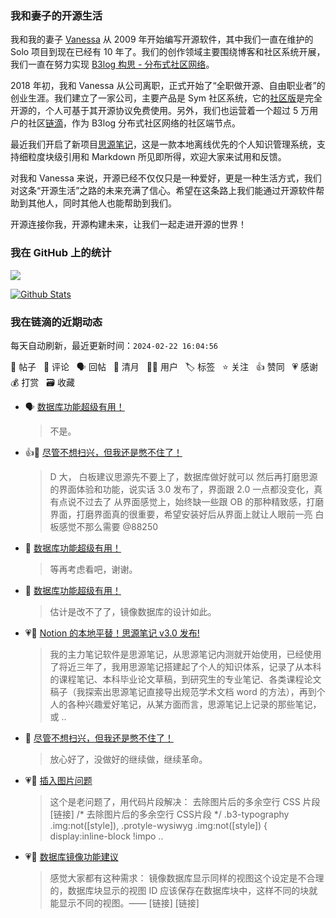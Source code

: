 ### 我和妻子的开源生活

我和我的妻子 [Vanessa](https://github.com/Vanessa219) 从 2009 年开始编写开源软件，其中我们一直在维护的 Solo 项目到现在已经有 10 年了。我们的创作领域主要围绕博客和社区系统开展，我们一直在努力实现 [B3log 构思 - 分布式社区网络](https://ld246.com/article/1546941897596)。

2018 年初，我和 Vanessa 从公司离职，正式开始了“全职做开源、自由职业者”的创业生涯。我们建立了一家公司，主要产品是 Sym 社区系统，它的[社区版](https://github.com/88250/symphony)是完全开源的，个人可基于其开源协议免费使用。另外，我们也运营着一个超过 5 万用户的社区[链滴](https://ld246.com)，作为 B3log 分布式社区网络的社区端节点。

最近我们开启了新项目[思源笔记](https://github.com/siyuan-note/siyuan)，这是一款本地离线优先的个人知识管理系统，支持细粒度块级引用和 Markdown 所见即所得，欢迎大家来试用和反馈。

对我和 Vanessa 来说，开源已经不仅仅只是一种爱好，更是一种生活方式，我们对这条“开源生活”之路的未来充满了信心。希望在这条路上我们能通过开源软件帮助到其他人，同时其他人也能帮助到我们。

开源连接你我，开源构建未来，让我们一起走进开源的世界！

### 我在 GitHub 上的统计

<a title="Hits" target="_blank" href="https://github.com/88250/88250"><img src="https://hits.b3log.org/88250/88250.svg"></a>

[![Github Stats](https://github-readme-stats.vercel.app/api?username=88250&theme=tokyonight&show_icons=true)](https://github.com/88250)

<!--events start -->

### 我在链滴的近期动态

每天自动刷新，最近更新时间：`2024-02-22 16:04:56`

📝 帖子 &nbsp; 💬 评论 &nbsp; 🗣 回帖 &nbsp; 🌙 清月 &nbsp; 👨‍💻 用户 &nbsp; 🏷️ 标签 &nbsp; ⭐️ 关注 &nbsp; 👍 赞同 &nbsp; 💗 感谢 &nbsp; 💰 打赏 &nbsp; 🗃 收藏

* 🗣 [数据库功能超级有用！](https://ld246.com/article/1708528802294/comment/1708575585604#comments)

  > 不是。
* 👍💬 [尽管不想扫兴，但我还是憋不住了！](https://ld246.com/article/1708517089764/comment/1708563474504#comments)

  > D 大， 白板建议思源先不要上了，数据库做好就可以 然后再打磨思源的界面体验和功能，说实话 3.0 发布了，界面跟 2.0 一点都没变化，真有点说不过去了 从界面感觉上，始终缺一些跟 OB 的那种精致感，打磨界面，打磨界面真的很重要，希望安装好后从界面上就让人眼前一亮 白板感觉不那么需要 @88250
* 💬 [数据库功能超级有用！](https://ld246.com/article/1708528802294/comment/1708563985890#comments)

  > 等再考虑看吧，谢谢。
* 💬 [数据库功能超级有用！](https://ld246.com/article/1708528802294/comment/1708562349298#comments)

  > 估计是改不了了，镜像数据库的设计如此。
* 💗📝 [Notion 的本地平替！思源笔记 v3.0 发布!](https://ld246.com/article/1708530190182)

  > 我的主力笔记软件是思源笔记，从思源笔记内测就开始使用，已经使用了将近三年了，我用思源笔记搭建起了个人的知识体系，记录了从本科的课程笔记、本科毕业论文草稿，到研究生的专业笔记、各类课程论文稿子（我探索出思源笔记直接导出规范学术文档 word 的方法），再到个人的各种兴趣爱好笔记，从某方面而言，思源笔记上记录的那些笔记，或 ..
* 💬 [尽管不想扫兴，但我还是憋不住了！](https://ld246.com/article/1708517089764/comment/1708528630564#comments)

  > 放心好了，没做好的继续做，继续革命。
* 💗💬 [插入图片问题](https://ld246.com/article/1708353816754/comment/1708527569333#comments)

  > 这个是老问题了，用代码片段解决： 去除图片后的多余空行 CSS 片段 [链接] /* 去除图片后的多余空行 CSS片段 */ .b3-typography .img:not([style]), .protyle-wysiwyg .img:not([style]) { display:inline-block !impo ..
* 💗💬 [数据库镜像功能建议](https://ld246.com/article/1706233303725/comment/1708526548628#comments)

  > 感觉大家都有这种需求： 镜像数据库显示同样的视图这个设定是不合理的，数据库块显示的视图 ID 应该保存在数据库块中，这样不同的块就能显示不同的视图。—— [链接] [链接]


<!--events end -->
